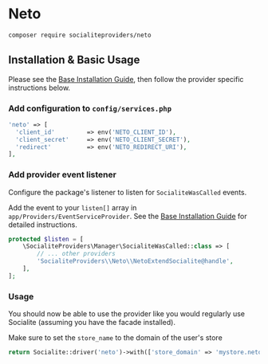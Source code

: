 # Neto

```bash
composer require socialiteproviders/neto
```

## Installation & Basic Usage

Please see the [Base Installation Guide](https://socialiteproviders.com/usage/), then follow the provider specific instructions below.

### Add configuration to `config/services.php`

```php
'neto' => [
  'client_id'         => env('NETO_CLIENT_ID'),
  'client_secret'     => env('NETO_CLIENT_SECRET'),
  'redirect'          => env('NETO_REDIRECT_URI'),
],
```

### Add provider event listener

Configure the package's listener to listen for `SocialiteWasCalled` events.

Add the event to your `listen[]` array in `app/Providers/EventServiceProvider`. See the [Base Installation Guide](https://socialiteproviders.com/usage/) for detailed instructions.

```php
protected $listen = [
    \SocialiteProviders\Manager\SocialiteWasCalled::class => [
        // ... other providers
        'SocialiteProviders\\Neto\\NetoExtendSocialite@handle',
    ],
];
```

### Usage

You should now be able to use the provider like you would regularly use Socialite (assuming you have the facade installed).

Make sure to set the `store_name` to the domain of the user's store

```php
return Socialite::driver('neto')->with(['store_domain' => 'mystore.neto.com.au'])->redirect();
```
